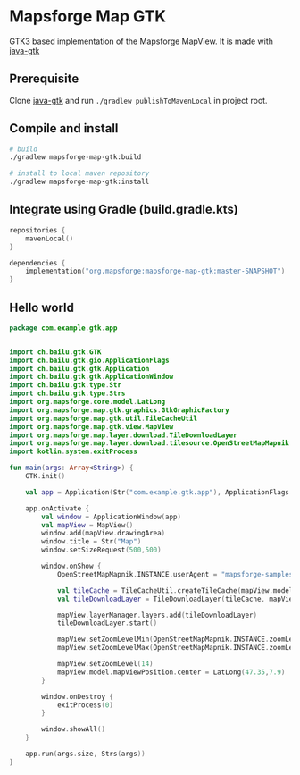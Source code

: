 # Mapsforge Map GTK
GTK3 based implementation of the Mapsforge MapView. It is made with [java-gtk](https://github.com/bailuk/java-gtk)

## Prerequisite
Clone [java-gtk](https://github.com/bailuk/java-gtk) and run `./gradlew publishToMavenLocal` in project root.

## Compile and install
```bash
# build
./gradlew mapsforge-map-gtk:build

# install to local maven repository 
./gradlew mapsforge-map-gtk:install
```

## Integrate using Gradle (build.gradle.kts)
```kotlin
repositories {
    mavenLocal()
}

dependencies {
    implementation("org.mapsforge:mapsforge-map-gtk:master-SNAPSHOT")
}
```

## Hello world
```kotlin
package com.example.gtk.app


import ch.bailu.gtk.GTK
import ch.bailu.gtk.gio.ApplicationFlags
import ch.bailu.gtk.gtk.Application
import ch.bailu.gtk.gtk.ApplicationWindow
import ch.bailu.gtk.type.Str
import ch.bailu.gtk.type.Strs
import org.mapsforge.core.model.LatLong
import org.mapsforge.map.gtk.graphics.GtkGraphicFactory
import org.mapsforge.map.gtk.util.TileCacheUtil
import org.mapsforge.map.gtk.view.MapView
import org.mapsforge.map.layer.download.TileDownloadLayer
import org.mapsforge.map.layer.download.tilesource.OpenStreetMapMapnik
import kotlin.system.exitProcess

fun main(args: Array<String>) {
    GTK.init()

    val app = Application(Str("com.example.gtk.app"), ApplicationFlags.FLAGS_NONE)

    app.onActivate {
        val window = ApplicationWindow(app)
        val mapView = MapView()
        window.add(mapView.drawingArea)
        window.title = Str("Map")
        window.setSizeRequest(500,500)

        window.onShow {
            OpenStreetMapMapnik.INSTANCE.userAgent = "mapsforge-samples-gtk"

            val tileCache = TileCacheUtil.createTileCache(mapView.model)
            val tileDownloadLayer = TileDownloadLayer(tileCache, mapView.model.mapViewPosition, OpenStreetMapMapnik.INSTANCE, GtkGraphicFactory.INSTANCE)

            mapView.layerManager.layers.add(tileDownloadLayer)
            tileDownloadLayer.start()

            mapView.setZoomLevelMin(OpenStreetMapMapnik.INSTANCE.zoomLevelMin)
            mapView.setZoomLevelMax(OpenStreetMapMapnik.INSTANCE.zoomLevelMax)

            mapView.setZoomLevel(14)
            mapView.model.mapViewPosition.center = LatLong(47.35,7.9)
        }

        window.onDestroy {
            exitProcess(0)
        }

        window.showAll()
    }

    app.run(args.size, Strs(args))
}
```
